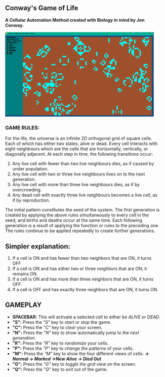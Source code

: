 ## Conway's Game of Life
**A Cellular Automation Method created with Biology in mind by Jon Conway.**

![enter image description here](https://raw.githubusercontent.com/hyamynl619/hyamynl619.github.io/master/img/ezgif.com-crop%20%281%29.gif)


### GAME RULES:

For the life, the universe is an infinite 2D orthogonal grid of square cells. Each of which has either two states, alive or dead. Every cell interacts with eight neighbours which are the cells that are horizontally, vertically, or diagonally adjacent. At each step in time, the following transitions occur:

1.  Any live cell with fewer than two live neighbours dies, as if caused by under population.
2.  Any live cell with two or three live neighbours lives on to the next generation.
3.  Any live cell with more than three live neighbours dies, as if by overcrowding.
4.  Any dead cell with exactly three live neighbours becomes a live cell, as if by reproduction.

The initial pattern constitutes the seed of the system. The first generation is created by applying the above rules simultaneously to every cell in the seed, and births and deaths occur at the same time. Each following generation is a result of applying the function or rules to the preceding one. The rules continue to be applied repeatedly to create further generations.

## Simpler explanation:
1.  If a cell is ON and has fewer than two neighbors that are ON, it turns OFF
2.  If a cell is ON and has either two or three neighbors that are ON, it remains ON.
3.  If a cell is ON and has more than three neighbors that are ON, it turns OFF.
4.  If a cell is OFF and has exactly three neighbors that are ON, it turns ON.

## GAMEPLAY

 - **SPACEBAR:** This will activate a selected cell to either be *ALIVE* or *DEAD*.
 - **"S":** Press the *"S"* key to *start* or *stop* the game.
 - **"C":** Press the *"C"* key to *clear* your screen.
 - **"N":** Press the *"N"* key to show automatically jump to the *next generation.*
 - **"R":** Press the *"R"* key to *randomize* your cells.
 - **"P":** Press the *"P"* key to *change the patterns* of your cells.
 - **"M":** Press the *"M"* key to show the four different views of cells:
					 ***-> Normal
					 -> Marked
					 ->New Alive
					 -> Died Out*** 
 - **"G":** Press the *"G"* key to *toggle the grid view* on the screen.
 - **"Q":** Press the  *"Q"* key to *exit* out of the game.

